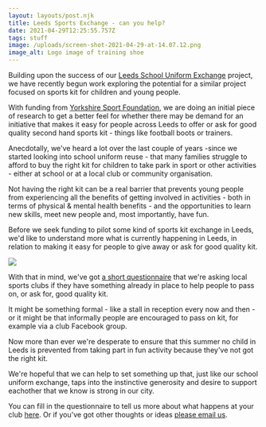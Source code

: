 ```yaml
---
layout: layouts/post.njk
title: Leeds Sports Exchange - can you help?
date: 2021-04-29T12:25:55.757Z
tags: stuff
image: /uploads/screen-shot-2021-04-29-at-14.07.12.png
image_alt: Logo image of training shoe
---
```

Building upon the success of our [Leeds School Uniform Exchange](https://leedsuniformexchange.org.uk/) project, we have recently begun work exploring the potential for a similar project focused on sports kit for children and young people.

With funding from [Yorkshire Sport Foundation](https://www.yorkshiresport.org/), we are doing an initial piece of research to get a better feel for whether there may be demand for an initiative that makes it easy for people across Leeds to offer or ask for good quality second hand sports kit - things like football boots or trainers.

Anecdotally, we've heard a lot over the last couple of years -since we started looking into school uniform reuse - that many families struggle to afford to buy the right kit for children to take park in sport or other activities - either at school or at a local club or community organisation.

Not having the right kit can be a real barrier that prevents young people from experiencing all the benefits of getting involved in activities - both in terms of physical & mental health benefits - and the opportunities to learn new skills, meet new people and, most importantly, have fun.

Before we seek funding to pilot some kind of sports kit exchange in Leeds, we'd like to understand more what is currently happening in Leeds, in relation to making it easy for people to give away or ask for good quality kit.

![](/uploads/survey-fb-2.jpg)

With that in mind, we've got [a short questionnaire](https://www.surveymonkey.co.uk/r/SYSGP65) that we're asking local sports clubs if they have something already in place to help people to pass on, or ask for, good quality kit.

It might be something formal - like a stall in reception every now and then - or it might be that informally people are encouraged to pass on kit, for example via a club Facebook group.

Now more than ever we're desperate to ensure that this summer no child in Leeds is prevented from taking part in fun activity because they've not got the right kit.  

We're hopeful that we can help to set something up that, just like our school uniform exchange, taps into the instinctive generosity and desire to support eachother that we know is strong in our city.

You can fill in the questionnaire to tell us more about what happens at your club [here](https://www.surveymonkey.co.uk/r/SYSGP65).  Or if you've got other thoughts or ideas [please email us](mailto:info@zerowasteleeds.org.uk).